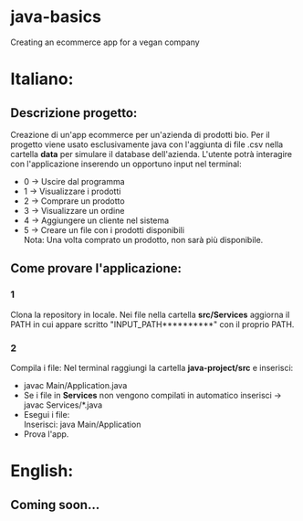 # java-basics
Creating an ecommerce app for a vegan company
# Italiano:
## Descrizione progetto:
Creazione di un'app ecommerce per un'azienda di prodotti bio.
Per il progetto viene usato esclusivamente java con l'aggiunta di file .csv nella cartella **data** per simulare il database dell'azienda.
L'utente potrà interagire con l'applicazione inserendo un opportuno input nel terminal:
- 0 -> Uscire dal programma
- 1 -> Visualizzare i prodotti
- 2 -> Comprare un prodotto
- 3 -> Visualizzare un ordine
- 4 -> Aggiungere un cliente nel sistema
- 5 -> Creare un file con i prodotti disponibili<br>
  Nota: Una volta comprato un prodotto, non sarà più disponibile.

## Come provare l'applicazione:
### 1
Clona la repository in locale.
Nei file nella cartella **src/Services** aggiorna il PATH in cui appare scritto "INPUT_PATH**********" con il proprio PATH.<br>
### 2
Compila i file:
Nel terminal raggiungi la cartella **java-project/src** e inserisci:
- javac Main/Application.java
- Se i file in **Services** non vengono compilati in automatico inserisci -> javac Services/*.java
- Esegui i file:<br>
Inserisci: java Main/Application<br>
- Prova l'app.

# English:
## Coming soon...

